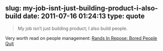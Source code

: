 slug: my-job-isnt-just-building-product-i-also-build
date: 2011-07-16 01:24:13
type: quote
---

> My job isn’t just building product; I also build people.

Very worth read on people management: [Rands In Repose: Bored People Quit](http://www.randsinrepose.com/archives/2011/07/12/bored_people_quit.html)
